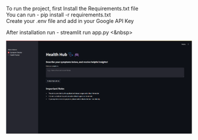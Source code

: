 To run the project, first Install the Requirements.txt file <br>
You can run - pip install -r requirements.txt <br>
Create your .env file and add in your Google API Key <br>

After installation run - streamlit run app.py <&nbsp>


![Screenshot](IMAGES/1..png)
